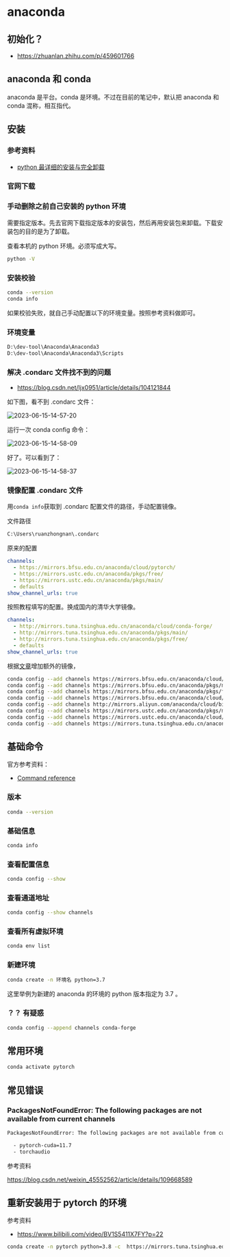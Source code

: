 # anaconda

## 初始化？

- https://zhuanlan.zhihu.com/p/459601766

## anaconda 和 conda

anaconda 是平台。conda 是环境。不过在目前的笔记中，默认把 anaconda 和 conda 混称，相互指代。

## 安装

### 参考资料

- [python 最详细的安装与完全卸载](https://blog.csdn.net/hgnuxc_1993/article/details/114675594)

### 官网下载

### 手动删除之前自己安装的 python 环境

需要指定版本。先去官网下载指定版本的安装包，然后再用安装包来卸载。下载安装包的目的是为了卸载。

查看本机的 python 环境。必须写成大写。

```bash
python -V
```

### 安装校验

```bash
conda --version
conda info
```

如果校验失败，就自己手动配置以下的环境变量。按照参考资料做即可。

### 环境变量

```bash
D:\dev-tool\Anaconda\Anaconda3
D:\dev-tool\Anaconda\Anaconda3\Scripts
```

### 解决 .condarc 文件找不到的问题

- https://blog.csdn.net/ljx0951/article/details/104121844

如下图，看不到 .condarc 文件：

![2023-06-15-14-57-20](https://gh-img-store.ruan-cat.com/img/2023-06-15-14-57-20.jpg)

运行一次 conda config 命令：

![2023-06-15-14-58-09](https://gh-img-store.ruan-cat.com/img/2023-06-15-14-58-09.jpg)

好了。可以看到了：

![2023-06-15-14-58-37](https://gh-img-store.ruan-cat.com/img/2023-06-15-14-58-37.jpg)

### 镜像配置 .condarc 文件

用`conda info`获取到 .condarc 配置文件的路径，手动配置镜像。

文件路径

```bash
C:\Users\ruanzhongnan\.condarc
```

原来的配置

```yaml
channels:
  - https://mirrors.bfsu.edu.cn/anaconda/cloud/pytorch/
  - https://mirrors.ustc.edu.cn/anaconda/pkgs/free/
  - https://mirrors.ustc.edu.cn/anaconda/pkgs/main/
  - defaults
show_channel_urls: true
```

按照教程填写的配置。换成国内的清华大学镜像。

```yaml
channels:
  - http://mirrors.tuna.tsinghua.edu.cn/anaconda/cloud/conda-forge/
  - http://mirrors.tuna.tsinghua.edu.cn/anaconda/pkgs/main/
  - http://mirrors.tuna.tsinghua.edu.cn/anaconda/pkgs/free/
  - defaults
show_channel_urls: true
```

根据[文章](https://blog.csdn.net/weixin_42001274/article/details/127209878)增加额外的镜像，

```bash
conda config --add channels https://mirrors.bfsu.edu.cn/anaconda/cloud/conda-forge/
conda config --add channels https://mirrors.bfsu.edu.cn/anaconda/pkgs/main/
conda config --add channels https://mirrors.bfsu.edu.cn/anaconda/pkgs/free/
conda config --add channels https://mirrors.bfsu.edu.cn/anaconda/cloud/bioconda/
conda config --add channels http://mirrors.aliyun.com/anaconda/cloud/bioconda/
conda config --add channels https://mirrors.ustc.edu.cn/anaconda/pkgs/main/
conda config --add channels https://mirrors.ustc.edu.cn/anaconda/cloud/conda-forge/
conda config --add channels https://mirrors.tuna.tsinghua.edu.cn/anaconda/pkgs/free/
```

## 基础命令

官方参考资料：

- [Command reference](https://docs.conda.io/projects/conda/en/latest/commands.html)

### 版本

```bash
conda --version
```

### 基础信息

```bash
conda info
```

### 查看配置信息

```bash
conda config --show
```

### 查看通道地址

```bash
conda config --show channels
```

### 查看所有虚拟环境

```bash
conda env list
```

### 新建环境

```bash
conda create -n 环境名 python=3.7
```

这里举例为新建的 anaconda 的环境的 python 版本指定为 3.7 。

### ？？ 有疑惑

```bash
conda config --append channels conda-forge
```

## 常用环境

```bash
conda activate pytorch
```

## 常见错误

### PackagesNotFoundError: The following packages are not available from current channels

```bash
PackagesNotFoundError: The following packages are not available from current channels:

  - pytorch-cuda=11.7
  - torchaudio
```

参考资料

https://blog.csdn.net/weixin_45552562/article/details/109668589

## 重新安装用于 pytorch 的环境

参考资料

- https://www.bilibili.com/video/BV1S5411X7FY?p=22

```bash
conda create -n pytorch python=3.8 -c  https://mirrors.tuna.tsinghua.edu.cn/anaconda/pkgs/main
```
